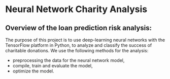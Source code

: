 # Neural Network Charity Analysis
## Overview of the loan prediction risk analysis:
The purpose of this project is to use deep-learning neural networks with the TensorFlow platform in Python, to analyze and classify the success of charitable donations.
We use the following methods for the analysis:
* preprocessing the data for the neural network model,
* compile, train and evaluate the model,
* optimize the model.
